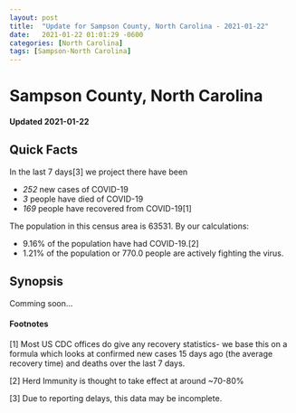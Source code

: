 ```yaml
---
layout: post
title:  "Update for Sampson County, North Carolina - 2021-01-22"
date:   2021-01-22 01:01:29 -0600
categories: [North Carolina]
tags: [Sampson-North Carolina]
---
```


# Sampson County, North Carolina
#### Updated 2021-01-22

## Quick Facts

In the last 7 days[3] we project there have been
- *252* new cases of COVID-19
- *3* people have died of COVID-19
- *169* people have recovered from COVID-19[1]

The population in this census area is 63531. By our calculations:
- 9.16% of the population have had COVID-19.[2]
- 1.21% of the population or 770.0 people are actively fighting the virus.

## Synopsis

Comming soon...


#### Footnotes

[1] Most US CDC offices do give any recovery statistics- we base this on a formula which looks at confirmed new cases
15 days ago (the average recovery time) and deaths over the last 7 days.

[2] Herd Immunity is thought to take effect at around ~70-80%

[3] Due to reporting delays, this data may be incomplete.
 
    